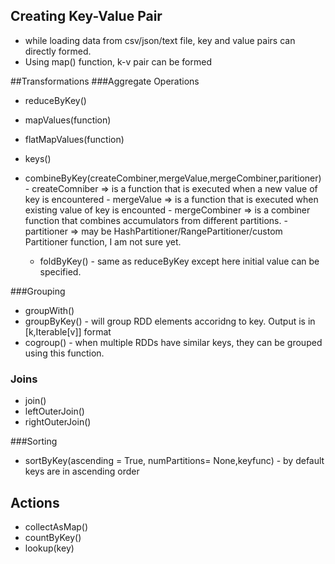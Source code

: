## Creating Key-Value Pair
- while loading data from csv/json/text file, key and value pairs can directly formed.
- Using map() function, k-v pair can be formed 

##Transformations
###Aggregate Operations

- reduceByKey() 
- mapValues(function)
- flatMapValues(function)
- keys()
- combineByKey(createCombiner,mergeValue,mergeCombiner,paritioner)
      - createComniber => is a function that is executed when a new value of key is encountered
      - mergeValue => is a function that is executed when existing value of key is encounted
      - mergeCombiner => is a combiner function that combines accumulators from different partitions.
      - partitioner => may be HashPartitioner/RangePartitioner/custom Partitioner function, I am not sure yet.
      
  - foldByKey() - same as reduceByKey except here initial value can be specified.


###Grouping

- groupWith()
- groupByKey() - will group RDD elements accoridng to key. Output is in [k,Iterable[v]] format
- cogroup() - when multiple RDDs have similar keys, they can be grouped using this function.

### Joins 

- join()
- leftOuterJoin()
- rightOuterJoin()
 


###Sorting
- sortByKey(ascending = True, numPartitions= None,keyfunc) -
    by default keys are in ascending order 


## Actions
- collectAsMap() 
- countByKey()
- lookup(key)
